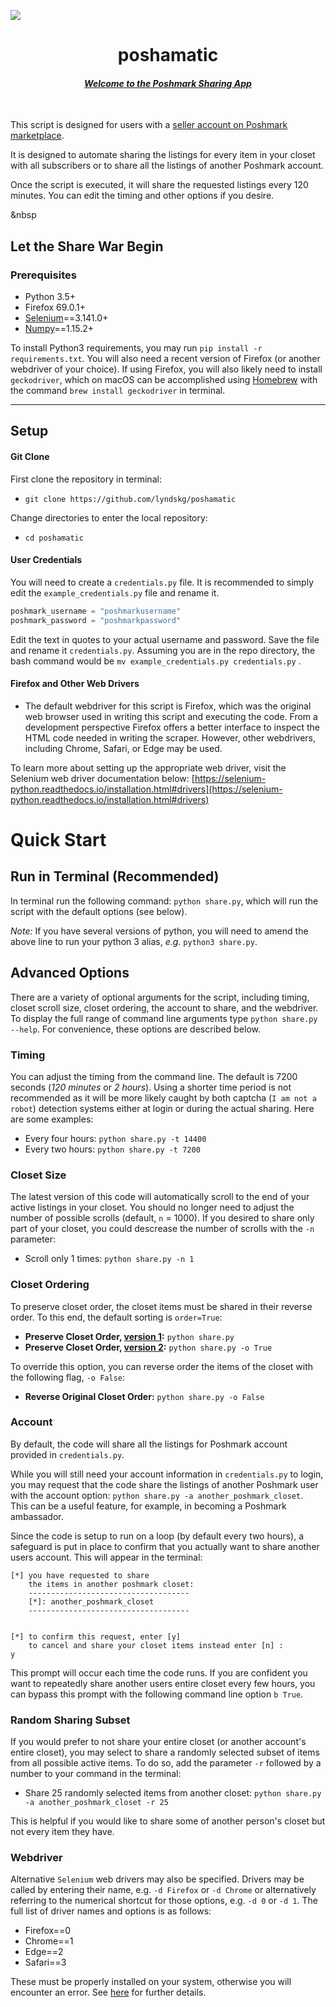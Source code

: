 ![](https://d2zlsagv0ouax1.cloudfront.net/assets/home_page/hp-v5-logo@2x-6003c7f00d83f4df697830d18bdcf167.png)

<h1 align = "center">poshamatic</h1> 
<h4 align = "center"><em><strong><ins>Welcome to the Poshmark Sharing App</ins></strong></em></h4>

&nbsp;

This script is designed for users with a [seller account on Poshmark marketplace](https://poshmark.com).

It is designed to automate sharing the listings for every item in your closet with all subscribers or to share all the listings of another Poshmark account. 


Once the script is executed, it will share the requested listings every 120 minutes. You can edit the timing and other options if you desire.

&nbsp

## Let the Share War Begin

### Prerequisites

* Python 3.5+
* Firefox 69.0.1+
* [Selenium](http://selenium-python.readthedocs.io)==3.141.0+
* [Numpy](https://numpy.org/)==1.15.2+

To install Python3 requirements, you may run `pip install -r requirements.txt`. You will also need a recent version of Firefox (or another webdriver of your choice). If using Firefox, you will also likely need to install `geckodriver`, which on macOS can be accomplished using [Homebrew](https://brew.sh/) with the command `brew install geckodriver` in terminal.

------

## Setup

#### Git Clone

First clone the repository in terminal:
* `git clone https://github.com/lyndskg/poshamatic`

Change directories to enter the local repository:
* `cd poshamatic`

#### User Credentials

You will need to create a `credentials.py` file. It is recommended to simply edit the `example_credentials.py` file and rename it.

```python
poshmark_username = "poshmarkusername"
poshmark_password = "poshmarkpassword"
```

Edit the text in quotes to your actual username and password. Save the file and rename it `credentials.py`. Assuming you are in the repo directory, the bash command would be `mv example_credentials.py credentials.py` .

#### Firefox and Other Web Drivers

* The default webdriver for this script is Firefox, which was the original web browser used in writing this script and executing the code. From a development perspective Firefox offers a better interface to inspect the HTML code needed in writing the scraper. However, other webdrivers, including Chrome, Safari, or Edge may be used. 

To learn more about setting up the appropriate web driver, visit the Selenium web driver documentation below:
[https://selenium-python.readthedocs.io/installation.html#drivers](https://selenium-python.readthedocs.io/installation.html#drivers)

# Quick Start

## Run in Terminal (Recommended)

In terminal run the following command: `python share.py`, which will run the script with the default options (see below).

*Note:* If you have several versions of python, you will need to amend the above line to run your python 3 alias, *e.g.* `python3 share.py`.

## Advanced Options

There are a variety of optional arguments for the script, including timing, closet scroll size, closet ordering, the account to share, and the webdriver. To display the full range of command line arguments type `python share.py --help`. For convenience, these options are described below.

### Timing

You can adjust the timing from the command line. The default is 7200 seconds (*120 minutes* or *2 hours*). Using a shorter time period is not recommended as it will be more likely caught by both captcha (`I am not a robot`) detection systems either at login or during the actual sharing. Here are some examples:

* Every four hours: `python share.py -t 14400`
* Every two hours: `python share.py -t 7200`

### Closet Size

The latest version of this code will automatically scroll to the end of your active listings in your closet. You should no longer need to adjust the number of possible scrolls (default, `n` = 1000). If you desired to share only part of your closet, you could descrease the number of scrolls with the `-n` parameter:

* Scroll only 1 times: `python share.py -n 1`


### Closet Ordering

To preserve closet order, the closet items must be shared in their reverse order. To this end, the default sorting is `order=True`:

* **Preserve Closet Order, <ins>version 1</ins>:**  `python share.py` 
* **Preserve Closet Order, <ins>version 2</ins>:**  `python share.py -o True`

To override this option, you can reverse order the items of the closet with the following flag, `-o False`:

* **Reverse Original Closet Order:** `python share.py -o False`


### Account

By default, the code will share all the listings for Poshmark account provided in `credentials.py`. 


While you will still need your account information in `credentials.py` to login, you may request that the code share the listings of another Poshmark user with the account option: `python share.py -a another_poshmark_closet`.\
This can be a useful feature, for example, in becoming a Poshmark ambassador.

Since the code is setup to run on a loop (by default every two hours), a safeguard is put in place to confirm that you actually want to share another users account. This will appear in the terminal:

```
[*] you have requested to share
    the items in another poshmark closet:
    ------------------------------------
    [*]: another_poshmark_closet
    ------------------------------------


[*] to confirm this request, enter [y]
    to cancel and share your closet items instead enter [n] :
y
```
This prompt will occur each time the code runs. If you are confident you want to repeatedly share another users entire closet every few hours, you can bypass this prompt with the following command line option `b True`. 


### Random Sharing Subset

If you would prefer to not share your entire closet (or another account's entire closet), you may select to share a randomly selected subset of items from all possible active items. To do so, add the parameter `-r` followed by a number to your command in the terminal:

* Share 25 randomly selected items from another closet: `python share.py -a another_poshmark_closet -r 25`

This is helpful if you would like to share some of another person's closet but not every item they have.


### Webdriver

Alternative `Selenium` web drivers may also be specified. Drivers may be called by entering their name, e.g. `-d Firefox` or `-d Chrome` or alternatively referring to the numerical shortcut for those options, e.g. `-d 0` or `-d 1`. The full list of driver names and options is as follows:

* Firefox==0
* Chrome==1
* Edge==2
* Safari==3

These must be properly installed on your system, otherwise you will encounter an error. See [here](https://selenium-python.readthedocs.io/installation.html#drivers) for further details.
